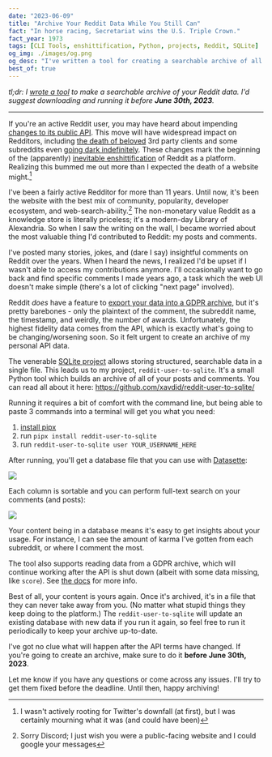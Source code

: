 ```yaml
---
date: "2023-06-09"
title: "Archive Your Reddit Data While You Still Can"
fact: "In horse racing, Secretariat wins the U.S. Triple Crown."
fact_year: 1973
tags: [CLI Tools, enshittification, Python, projects, Reddit, SQLite]
og_img: ./images/og.png
og_desc: "I've written a tool for creating a searchable archive of all your Reddit data."
best_of: true
---
```


_tl;dr: I [wrote a tool](https://github.com/xavdid/reddit-user-to-sqlite/) to make a searchable archive of your Reddit data. I'd suggest downloading and running it before **June 30th, 2023**._

---

If you're an active Reddit user, you may have heard about impending [changes to its public API](https://old.reddit.com/r/reddit/comments/12qwagm/an_update_regarding_reddits_api/). This move will have widespread impact on Redditors, including [the death of beloved](https://old.reddit.com/r/apolloapp/comments/144f6xm/apollo_will_close_down_on_june_30th_reddits/) 3rd party clients and some subreddits even [going dark indefinitely](https://old.reddit.com/r/ProgrammerHumor/comments/141qwy8/programmer_humor_will_be_shutting_down/). These changes mark the beginning of the (apparently) [inevitable enshittification](https://pluralistic.net/2023/01/21/potemkin-ai/#hey-guys) of Reddit as a platform. Realizing this bummed me out more than I expected the death of a website might.[^1]

I've been a fairly active Redditor for more than 11 years. Until now, it's been the website with the best mix of community, popularity, developer ecosystem, and web-search-ability.[^2] The non-monetary value Reddit as a knowledge store is literally priceless; it's a modern-day Library of Alexandria. So when I saw the writing on the wall, I became worried about the most valuable thing I'd contributed to Reddit: my posts and comments.

I've posted many stories, jokes, and (dare I say) insightful comments on Reddit over the years. When I heard the news, I realized I'd be upset if I wasn't able to access my contributions anymore. I'll occasionally want to go back and find specific comments I made years ago, a task which the web UI doesn't make simple (there's a lot of clicking "next page" involved).

Reddit _does_ have a feature to [export your data into a GDPR archive](https://old.reddit.com/settings/data-request), but it's pretty barebones - only the plaintext of the comment, the subreddit name, the timestamp, and weirdly, the number of awards. Unfortunately, the highest fidelity data comes from the API, which is exactly what's going to be changing/worsening soon. So it felt urgent to create an archive of my personal API data.

The venerable [SQLite project](https://www.sqlite.org/about.html) allows storing structured, searchable data in a single file. This leads us to my project, `reddit-user-to-sqlite`. It's a small Python tool which builds an archive of all of your posts and comments. You can read all about it here: https://github.com/xavdid/reddit-user-to-sqlite/

Running it requires a bit of comfort with the command line, but being able to paste 3 commands into a terminal will get you what you need:

1. [install pipx](https://pypa.github.io/pipx/installation/)
2. run `pipx install reddit-user-to-sqlite`
3. run `reddit-user-to-sqlite user YOUR_USERNAME_HERE`

After running, you'll get a database file that you can use with [Datasette](https://datasette.io/):

![](images/comments.png)

Each column is sortable and you can perform full-text search on your comments (and posts):

![](images/searchable-comments.png)

Your content being in a database means it's easy to get insights about your usage. For instance, I can see the amount of karma I've gotten from each subreddit, or where I comment the most.

The tool also supports reading data from a GDPR archive, which will continue working after the API is shut down (albeit with some data missing, like `score`). See [the docs](https://github.com/xavdid/reddit-user-to-sqlite/#archive) for more info.

Best of all, your content is yours again. Once it's archived, it's in a file that they can never take away from you. (No matter what stupid things they keep doing to the platform.) The `reddit-user-to-sqlite` will update an existing database with new data if you run it again, so feel free to run it periodically to keep your archive up-to-date.

I've got no clue what will happen after the API terms have changed. If you're going to create an archive, make sure to do it **before June 30th, 2023**.

Let me know if you have any questions or come across any issues. I'll try to get them fixed before the deadline. Until then, happy archiving!

[^1]: I wasn't actively rooting for Twitter's downfall (at first), but I was certainly mourning what it was (and could have been)
[^2]: Sorry Discord; I just wish you were a public-facing website and I could google your messages
